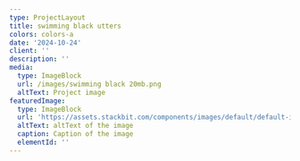 ```yaml
---
type: ProjectLayout
title: swimming black utters
colors: colors-a
date: '2024-10-24'
client: ''
description: ''
media:
  type: ImageBlock
  url: /images/swimming black 20mb.png
  altText: Project image
featuredImage:
  type: ImageBlock
  url: 'https://assets.stackbit.com/components/images/default/default-image.png'
  altText: altText of the image
  caption: Caption of the image
  elementId: ''
---
```

